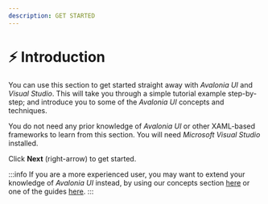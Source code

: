 ```yaml
---
description: GET STARTED
---
```


# ⚡ Introduction

You can use this section to get started straight away with _Avalonia UI_ and _Visual Studio_. This will take you through a simple tutorial example step-by-step; and introduce you to some of the _Avalonia UI_ concepts and techniques.

You do not need any prior knowledge of _Avalonia UI_ or other XAML-based frameworks to learn from this section. You will need _Microsoft Visual Studio_ installed.

Click **Next** (right-arrow) to get started.

:::info
If you are a more experienced user, you may want to extend your knowledge of _Avalonia UI_ instead, by using our concepts section [here](broken-reference) or one of the guides [here](broken-reference). &#x20;
:::

&#x20;&#x20;
